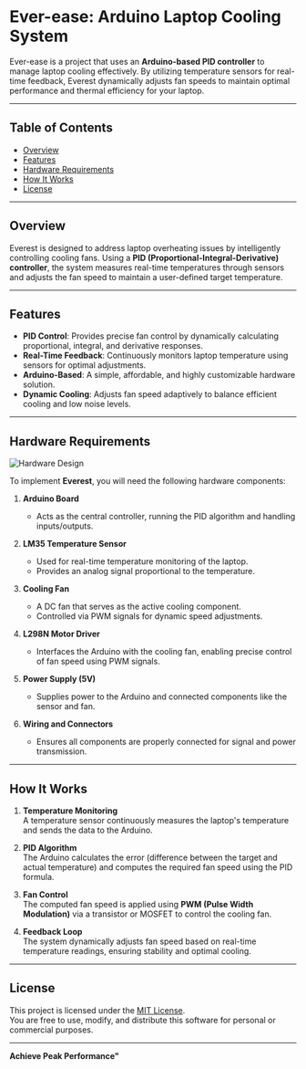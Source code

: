 # Ever-ease: Arduino Laptop Cooling System

Ever-ease is a project that uses an **Arduino-based PID controller** to manage laptop cooling effectively. By utilizing temperature sensors for real-time feedback, Everest dynamically adjusts fan speeds to maintain optimal performance and thermal efficiency for your laptop.

---

## Table of Contents

- [Overview](#overview)
- [Features](#features)
- [Hardware Requirements](#hardware-requirements)
- [How It Works](#how-it-works)
- [License](#license)

---

## Overview

Everest is designed to address laptop overheating issues by intelligently controlling cooling fans. Using a **PID (Proportional-Integral-Derivative) controller**, the system measures real-time temperatures through sensors and adjusts the fan speed to maintain a user-defined target temperature.

---

## Features

- **PID Control**: Provides precise fan control by dynamically calculating proportional, integral, and derivative responses.
- **Real-Time Feedback**: Continuously monitors laptop temperature using sensors for optimal adjustments.
- **Arduino-Based**: A simple, affordable, and highly customizable hardware solution.
- **Dynamic Cooling**: Adjusts fan speed adaptively to balance efficient cooling and low noise levels.

---

## Hardware Requirements
![Hardware Design](https://github.com/user-attachments/assets/9b2caf2a-ea04-418c-aa78-6a9f46d860f5)

To implement **Everest**, you will need the following hardware components:

1. **Arduino Board**  
   - Acts as the central controller, running the PID algorithm and handling inputs/outputs.

2. **LM35 Temperature Sensor**  
   - Used for real-time temperature monitoring of the laptop.  
   - Provides an analog signal proportional to the temperature.

3. **Cooling Fan**  
   - A DC fan that serves as the active cooling component.  
   - Controlled via PWM signals for dynamic speed adjustments.

4. **L298N Motor Driver**
   - Interfaces the Arduino with the cooling fan, enabling precise control of fan speed using PWM signals.

5. **Power Supply (5V)**  
   - Supplies power to the Arduino and connected components like the sensor and fan.

6. **Wiring and Connectors**  
   - Ensures all components are properly connected for signal and power transmission.

---

## How It Works

1. **Temperature Monitoring**  
   A temperature sensor continuously measures the laptop's temperature and sends the data to the Arduino.

2. **PID Algorithm**  
   The Arduino calculates the error (difference between the target and actual temperature) and computes the required fan speed using the PID formula.

3. **Fan Control**  
   The computed fan speed is applied using **PWM (Pulse Width Modulation)** via a transistor or MOSFET to control the cooling fan.

4. **Feedback Loop**  
   The system dynamically adjusts fan speed based on real-time temperature readings, ensuring stability and optimal cooling.

---

## License

This project is licensed under the [MIT License](LICENSE).  
You are free to use, modify, and distribute this software for personal or commercial purposes.

---

**Achieve Peak Performance"**
